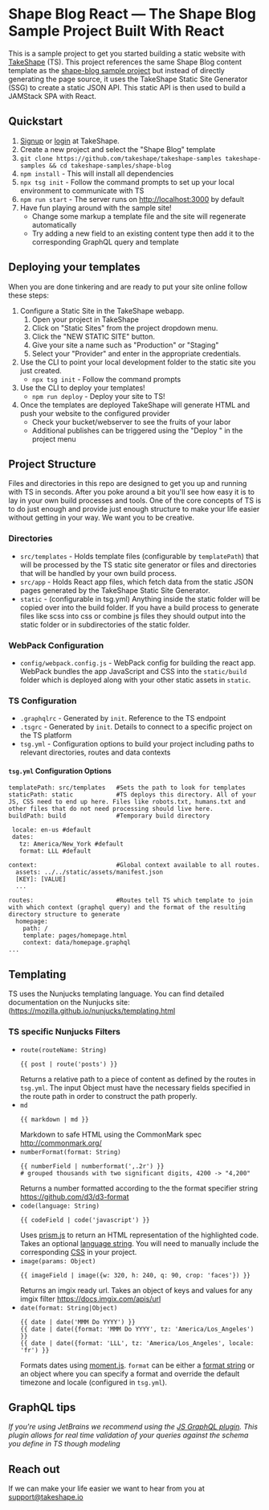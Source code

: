 # Shape Blog React — The Shape Blog Sample Project Built With React
This is a sample project to get you started building a static website with [TakeShape](https://www.takeshape.io) (TS).
This project references the same Shape Blog content template as the [shape-blog sample project](../shape-blog) but instead of directly generating the page source, it uses the TakeShape Static Site Generator (SSG) to create a static JSON API. This static API is then used to build a JAMStack SPA with React.

## Quickstart
1. [Signup](https://app.takeshape.io/signup) or [login](https://app.takeshape.io/login) at TakeShape.
1. Create a new project and select the "Shape Blog" template
1. `git clone https://github.com/takeshape/takeshape-samples takeshape-samples && cd takeshape-samples/shape-blog`
1. `npm install` - This will install all dependencies 
1. `npx tsg init` - Follow the command prompts to set up your local environment to communicate with TS
1. `npm run start` -  The server runs on [http://localhost:3000](http://localhost:3000) by default
1. Have fun playing around with the sample site!
    - Change some markup a template file and the site will regenerate automatically
    - Try adding a new field to an existing content type then add it to the corresponding GraphQL query and template


## Deploying your templates
When you are done tinkering and are ready to put your site online follow these steps:
1. Configure a Static Site in the TakeShape webapp.
    1. Open your project in TakeShape
    1. Click on "Static Sites" from the project dropdown menu.
    1. Click the "NEW STATIC SITE" button.
    1. Give your site a name such as "Production" or "Staging"
    1. Select your "Provider" and enter in the appropriate credentials.
1. Use the CLI to point your local development folder to the static site you just created.
    - `npx tsg init` - Follow the command prompts
1. Use the CLI to deploy your templates! 
    - `npm run deploy` - Deploy your site to TS!
1. Once the templates are deployed TakeShape will generate HTML and push your website to the configured provider
    - Check your bucket/webserver to see the fruits of your labor
    - Additional publishes can be triggered using the "Deploy <sitename>" in the project menu    

## Project Structure
Files and directories in this repo are designed to get you up and running with TS in seconds. After you poke around a bit you'll see how easy it is to lay in your own build processes and tools. One of the core concepts of TS is to do just enough and provide just enough structure to make your life easier without getting in your way. We want you to be creative. 

### Directories
- `src/templates` - Holds template files (configurable by `templatePath`) that will be processed by the TS static site generator or files and directories that will be handled by your own build process. 
- `src/app` - Holds React app files, which fetch data from the static JSON pages generated by the TakeShape Static Site Generator.
- `static` - (configurable in tsg.yml) Anything inside the static folder will be copied over into the build folder. If you have a build process to generate files like scss into css or combine js files they should output into the static folder or in subdirectories of the static folder.

### WebPack Configuration
- `config/webpack.config.js` - WebPack config for building the react app. WebPack bundles the app JavaScript and CSS into the `static/build` folder which is deployed along with your other static assets in `static`.

### TS Configuration
- `.graphqlrc` - Generated by `init`. Reference to the TS endpoint
- `.tsgrc` -  Generated by `init`.  Details to connect to a specific project on the TS platform
- `tsg.yml` - Configuration options to build your project including paths to relevant directories, routes and data contexts

#### `tsg.yml` Configuration Options

```
templatePath: src/templates   #Sets the path to look for templates
staticPath: static            #TS deploys this directory. All of your JS, CSS need to end up here. Files like robots.txt, humans.txt and other files that do not need processing should live here.
buildPath: build              #Temporary build directory
 
 locale: en-us #default
 dates:
   tz: America/New_York #default
   format: LLL #default

context:                      #Global context available to all routes. 
  assets: ../../static/assets/manifest.json
  [KEY]: [VALUE]
  ...
  
routes:                       #Routes tell TS which template to join with which context (graphql query) and the format of the resulting directory structure to generate
  homepage:
    path: /
    template: pages/homepage.html
    context: data/homepage.graphql
...    
 ```

## Templating
TS uses the Nunjucks templating language. You can find detailed documentation on the Nunjucks site: (https://mozilla.github.io/nunjucks/templating.html

### TS specific Nunjucks Filters
- `route(routeName: String)`
  ```
  {{ post | route('posts') }}
  ```
  Returns a relative path to a piece of content as defined by the routes in `tsg.yml`. The input Object must have the necessary fields specified in the route path in order to construct the path properly.  
- `md`
  ```
  {{ markdown | md }}
  ```
  Markdown to safe HTML using the CommonMark spec http://commonmark.org/   
- `numberFormat(format: String)`
  ```
  {{ numberField | numberformat(',.2r') }}
  # grouped thousands with two significant digits, 4200 -> "4,200"
  ```
  Returns a number formatted according to the the format specifier string https://github.com/d3/d3-format
- `code(language: String)`
  ```
  {{ codeField | code('javascript') }}
  ```
  Uses [prism.js](http://prismjs.com/) to return an HTML representation of the highlighted code. Takes an optional [language string](http://prismjs.com/#languages-list). You will need to manually include the corresponding [CSS](https://github.com/PrismJS/prism/tree/gh-pages/themes) in your project. 
- `image(params: Object)`
  ```
  {{ imageField | image({w: 320, h: 240, q: 90, crop: 'faces'}) }}
  ```
  Returns an imgix ready url. Takes an object of keys and values for any imgix filter https://docs.imgix.com/apis/url
- `date(format: String|Object)`
  ```
  {{ date | date('MMM Do YYYY') }}
  {{ date | date({format: 'MMM Do YYYY', tz: 'America/Los_Angeles') }}
  {{ date | date({format: 'LLL', tz: 'America/Los_Angeles', locale: 'fr') }}
  ```
  Formats dates using [moment.js](https://momentjs.com/). `format` can be either a [format string](https://momentjs.com/docs/#/displaying/format/) or an object where you can specify a format and override the default timezone and locale (configured in `tsg.yml`).

## GraphQL tips
*If you're using JetBrains we recommend using the  [JS GraphQL plugin](https://github.com/jimkyndemeyer/js-graphql-intellij-plugin). This plugin allows for real time validation of your queries against the schema you define in TS though modeling*

## Reach out
If we can make your life easier we want to hear from you at [support@takeshape.io](mailto:support@takeshape.io)
